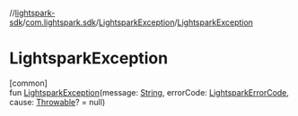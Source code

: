 //[lightspark-sdk](../../../index.md)/[com.lightspark.sdk](../index.md)/[LightsparkException](index.md)/[LightsparkException](-lightspark-exception.md)

# LightsparkException

[common]\
fun [LightsparkException](-lightspark-exception.md)(message: [String](https://kotlinlang.org/api/latest/jvm/stdlib/kotlin/-string/index.html), errorCode: [LightsparkErrorCode](../-lightspark-error-code/index.md), cause: [Throwable](https://kotlinlang.org/api/latest/jvm/stdlib/kotlin/-throwable/index.html)? = null)
